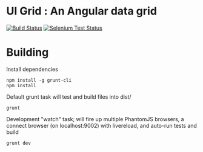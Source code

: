 # UI Grid : An Angular data grid

[![Build Status](https://api.travis-ci.org/angular-ui/ng-grid.png?branch=3.0)](https://travis-ci.org/angular-ui/ng-grid)
[![Selenium Test Status](https://saucelabs.com/browser-matrix/nggrid.svg)](https://saucelabs.com/u/nggrid)

# Building

Install dependencies

    npm install -g grunt-cli
    npm install

Default grunt task will test and build files into dist/

    grunt

Development "watch" task; will fire up multiple PhantomJS browsers, a connect browser (on localhost:9002) with livereload, and auto-run tests and build

    grunt dev

